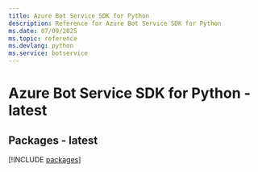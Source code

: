 ```yaml
---
title: Azure Bot Service SDK for Python
description: Reference for Azure Bot Service SDK for Python
ms.date: 07/09/2025
ms.topic: reference
ms.devlang: python
ms.service: botservice
---
```

# Azure Bot Service SDK for Python - latest
## Packages - latest
[!INCLUDE [packages](bot-service-index.md)]